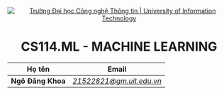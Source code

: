 <!-- Banner -->
<p align="center">
    <a href="https://www.uit.edu.vn/" title="Trường Đại học Công nghệ Thông tin" style="border: none;">
        <img src="https://www.uit.edu.vn/sites/vi/files/banner_uit.png" alt="Trường Đại học Công nghệ Thông tin | University of Information Technology">
    </a>
    </p>

<h1 style="text-align: center;">CS114.ML - MACHINE LEARNING</h1>

| Họ tên | Email |
| --- | --- |
| **Ngô Đăng Khoa** | *21522821@gm.uit.edu.vn* |
